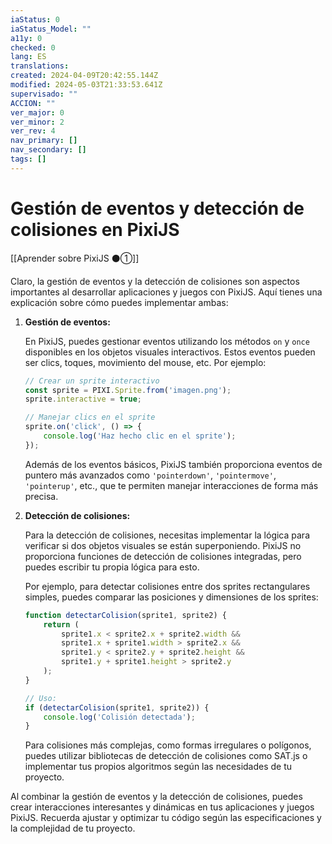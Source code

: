 ```yaml
---
iaStatus: 0
iaStatus_Model: ""
a11y: 0
checked: 0
lang: ES
translations: 
created: 2024-04-09T20:42:55.144Z
modified: 2024-05-03T21:33:53.641Z
supervisado: ""
ACCION: ""
ver_major: 0
ver_minor: 2
ver_rev: 4
nav_primary: []
nav_secondary: []
tags: []
---
```

# Gestión de eventos y detección de colisiones en PixiJS

[[Aprender sobre PixiJS ⚫①]]

Claro, la gestión de eventos y la detección de colisiones son aspectos importantes al desarrollar aplicaciones y juegos con PixiJS. Aquí tienes una explicación sobre cómo puedes implementar ambas:

1. **Gestión de eventos:**

   En PixiJS, puedes gestionar eventos utilizando los métodos `on` y `once` disponibles en los objetos visuales interactivos. Estos eventos pueden ser clics, toques, movimiento del mouse, etc. Por ejemplo:

   ```javascript
   // Crear un sprite interactivo
   const sprite = PIXI.Sprite.from('imagen.png');
   sprite.interactive = true;

   // Manejar clics en el sprite
   sprite.on('click', () => {
       console.log('Haz hecho clic en el sprite');
   });
   ```

   Además de los eventos básicos, PixiJS también proporciona eventos de puntero más avanzados como `'pointerdown'`, `'pointermove'`, `'pointerup'`, etc., que te permiten manejar interacciones de forma más precisa.

2. **Detección de colisiones:**

   Para la detección de colisiones, necesitas implementar la lógica para verificar si dos objetos visuales se están superponiendo. PixiJS no proporciona funciones de detección de colisiones integradas, pero puedes escribir tu propia lógica para esto.

   Por ejemplo, para detectar colisiones entre dos sprites rectangulares simples, puedes comparar las posiciones y dimensiones de los sprites:

   ```javascript
   function detectarColision(sprite1, sprite2) {
       return (
           sprite1.x < sprite2.x + sprite2.width &&
           sprite1.x + sprite1.width > sprite2.x &&
           sprite1.y < sprite2.y + sprite2.height &&
           sprite1.y + sprite1.height > sprite2.y
       );
   }

   // Uso:
   if (detectarColision(sprite1, sprite2)) {
       console.log('Colisión detectada');
   }
   ```

   Para colisiones más complejas, como formas irregulares o polígonos, puedes utilizar bibliotecas de detección de colisiones como SAT.js o implementar tus propios algoritmos según las necesidades de tu proyecto.

Al combinar la gestión de eventos y la detección de colisiones, puedes crear interacciones interesantes y dinámicas en tus aplicaciones y juegos PixiJS. Recuerda ajustar y optimizar tu código según las especificaciones y la complejidad de tu proyecto.